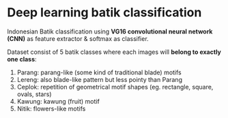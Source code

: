 # Deep learning batik classification

Indonesian Batik classification using **VG16 convolutional neural network (CNN)** as feature extractor & softmax as classifier.

Dataset consist of 5 batik classes where each images will **belong to exactly one class**:

1. Parang: parang-like (some kind of traditional blade) motifs
1. Lereng: also blade-like pattern but less pointy than Parang
1. Ceplok: repetition of geometrical motif shapes (eg. rectangle, square, ovals, stars)
1. Kawung: kawung (fruit) motif
1. Nitik: flowers-like motifs
